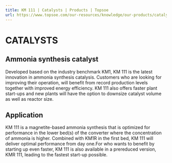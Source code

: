 ```yaml
---
title: KM 111 | Catalysts | Products | Topsoe
url: https://www.topsoe.com/our-resources/knowledge/our-products/catalysts/km-111#main-content
---
```


# CATALYSTS

## Ammonia synthesis catalyst

Developed based on the industry benchmark KM1, KM 111 is the latest innovation in ammonia synthesis catalysis. Customers who are looking for improving their operation, will benefit from record production levels together with improved energy efficiency. KM 111 also offers faster plant start-ups and new plants will have the option to downsize catalyst volume as well as reactor size.

## Application

KM 111 is a magnetite-based ammonia synthesis that is optimized for performance in the lower bed(s) of the converter where the concentration of ammonia is higher. Combined with KM1R in the first bed, KM 111 will deliver optimal performance from day one.For who wants to benefit by starting up even faster, KM 111 is also available in a prereduced version, KMR 111, leading to the fastest start-up possible.